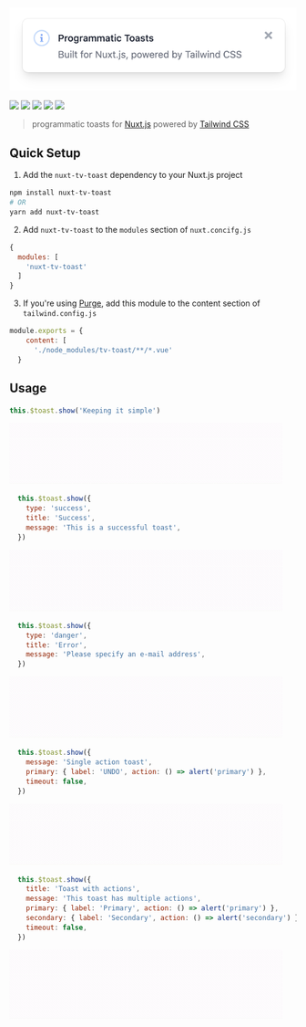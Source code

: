 <p align="center">
  <img src="media/toast.png" width="600" />
</p>

[![](https://img.shields.io/badge/nuxt.js-v2.14.3-04C690.svg?style=flat-square)](https://nuxtjs.org)
[![](https://img.shields.io/npm/v/tv-toast.svg?logo=npm&style=flat-suqare)](https://www.npmjs.com/package/tv-toast)
[![](https://img.shields.io/npm/dt/tv-toast.svg?style=flat-suqare)](https://www.npmjs.com/package/tv-toast)
[![](https://img.shields.io/badge/chat-on%20discord-7289DA.svg?logo=discord&style=flat-suqare)](https://discord.gg/enn4S6)
[![](https://img.shields.io/github/license/acidajzz/tv-toast?style=flat-square)](https://www.npmjs.com/package-tv-toast)


> programmatic toasts for [Nuxt.js](https://nuxtjs.org) powered by [Tailwind CSS](https://tailwindcss.com)

## Quick Setup
1. Add the `nuxt-tv-toast` dependency to your Nuxt.js project
```bash
npm install nuxt-tv-toast
# OR
yarn add nuxt-tv-toast
```

2. Add `nuxt-tv-toast` to the `modules` section of `nuxt.concifg.js`
```js
{
  modules: [
    'nuxt-tv-toast'
  ]
}
```

3. If you're using [Purge](https://tailwindcss.com/docs/controlling-file-size), add this module to the content section of `tailwind.config.js`

```js
module.exports = {
    content: [
      './node_modules/tv-toast/**/*.vue'
  }
```


## Usage

```js
this.$toast.show('Keeping it simple')
```
![](media/simple.gif?raw=true)

```js
  this.$toast.show({
    type: 'success',
    title: 'Success',
    message: 'This is a successful toast',
  })
```
![](media/success.gif?raw=true)

```js
  this.$toast.show({
    type: 'danger',
    title: 'Error',
    message: 'Please specify an e-mail address',
  })
```
![](media/error.gif?raw=true)

```js
  this.$toast.show({
    message: 'Single action toast',
    primary: { label: 'UNDO', action: () => alert('primary') },
    timeout: false,
  })
```
![](media/action.gif?raw=true)


```js
  this.$toast.show({
    title: 'Toast with actions',
    message: 'This toast has multiple actions',
    primary: { label: 'Primary', action: () => alert('primary') },
    secondary: { label: 'Secondary', action: () => alert('secondary') },
    timeout: false,
  })
```
![](media/actions.gif?raw=true)
